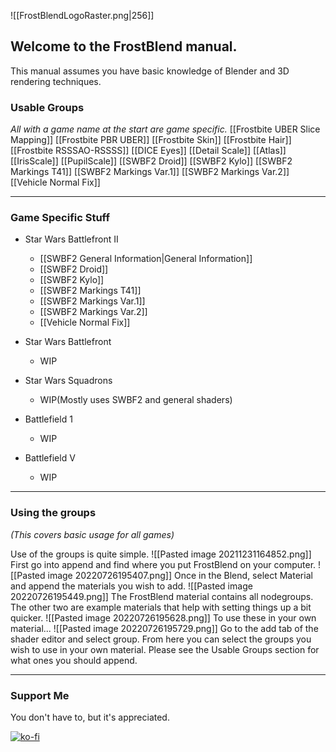 ![[FrostBlendLogoRaster.png|256]]

## Welcome to the FrostBlend manual.
This manual assumes you have basic knowledge of Blender and 3D rendering techniques.

### Usable Groups
_All with a game name at the start are game specific._
[[Frostbite UBER Slice Mapping]]
[[Frostbite PBR UBER]]
[[Frostbite Skin]]
[[Frostbite Hair]]
[[Frostbite RSSSAO-RSSSS]]
[[DICE Eyes]]
[[Detail Scale]]
[[Atlas]]
[[IrisScale]]
[[PupilScale]]
[[SWBF2 Droid]]
[[SWBF2 Kylo]]
[[SWBF2 Markings T41]]
[[SWBF2 Markings Var.1]]
[[SWBF2 Markings Var.2]]
[[Vehicle Normal Fix]]

---
### Game Specific Stuff
- Star Wars Battlefront II
	- [[SWBF2 General Information|General Information]]
	- [[SWBF2 Droid]]
	- [[SWBF2 Kylo]]
	- [[SWBF2 Markings T41]]
	- [[SWBF2 Markings Var.1]]
	- [[SWBF2 Markings Var.2]]
	- [[Vehicle Normal Fix]]

- Star Wars Battlefront
	- WIP

- Star Wars Squadrons
	- WIP(Mostly uses SWBF2 and general shaders)

- Battlefield 1
	 - WIP

- Battlefield V
	- WIP

---
### Using the groups
_(This covers basic usage for all games)_

Use of the groups is quite simple.
![[Pasted image 20211231164852.png]]
First go into append and find where you put FrostBlend on your computer.
![[Pasted image 20220726195407.png]]
Once in the Blend, select Material and append the materials you wish to add.
![[Pasted image 20220726195449.png]]
The FrostBlend material contains all nodegroups.
The other two are example materials that help with setting things up a bit quicker.
![[Pasted image 20220726195628.png]]
To use these in your own material...
![[Pasted image 20220726195729.png]]
Go to the add tab of the shader editor and select group. From here you can select the groups you wish to use in your own material. Please see the Usable Groups section for what ones you should append.


---
### Support Me
You don't have to, but it's appreciated.

[![ko-fi](https://ko-fi.com/img/githubbutton_sm.svg)](https://ko-fi.com/D1D41TMTA)


